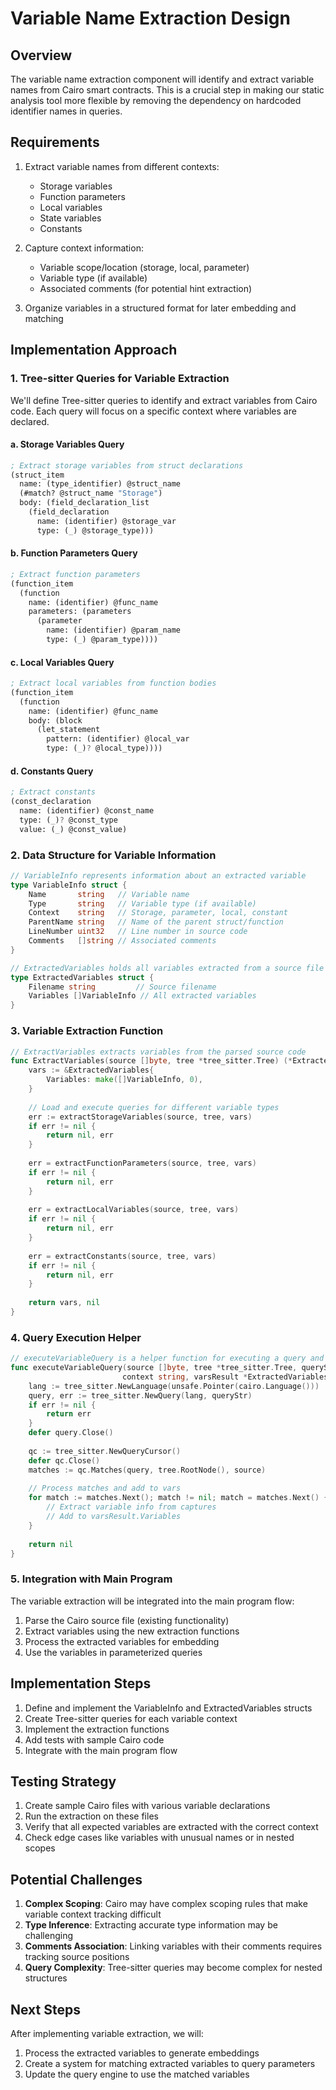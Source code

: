 # Variable Name Extraction Design

## Overview

The variable name extraction component will identify and extract variable names from Cairo smart contracts. This is a crucial step in making our static analysis tool more flexible by removing the dependency on hardcoded identifier names in queries.

## Requirements

1. Extract variable names from different contexts:
   - Storage variables
   - Function parameters
   - Local variables
   - State variables
   - Constants

2. Capture context information:
   - Variable scope/location (storage, local, parameter)
   - Variable type (if available)
   - Associated comments (for potential hint extraction)

3. Organize variables in a structured format for later embedding and matching

## Implementation Approach

### 1. Tree-sitter Queries for Variable Extraction

We'll define Tree-sitter queries to identify and extract variables from Cairo code. Each query will focus on a specific context where variables are declared.

#### a. Storage Variables Query

```scheme
; Extract storage variables from struct declarations
(struct_item
  name: (type_identifier) @struct_name
  (#match? @struct_name "Storage")
  body: (field_declaration_list
    (field_declaration
      name: (identifier) @storage_var
      type: (_) @storage_type)))
```

#### b. Function Parameters Query

```scheme
; Extract function parameters
(function_item
  (function
    name: (identifier) @func_name
    parameters: (parameters
      (parameter
        name: (identifier) @param_name
        type: (_) @param_type))))
```

#### c. Local Variables Query

```scheme
; Extract local variables from function bodies
(function_item
  (function
    name: (identifier) @func_name
    body: (block
      (let_statement
        pattern: (identifier) @local_var
        type: (_)? @local_type))))
```

#### d. Constants Query

```scheme
; Extract constants
(const_declaration
  name: (identifier) @const_name
  type: (_)? @const_type
  value: (_) @const_value)
```

### 2. Data Structure for Variable Information

```go
// VariableInfo represents information about an extracted variable
type VariableInfo struct {
    Name       string   // Variable name
    Type       string   // Variable type (if available)
    Context    string   // Storage, parameter, local, constant
    ParentName string   // Name of the parent struct/function
    LineNumber uint32   // Line number in source code
    Comments   []string // Associated comments
}

// ExtractedVariables holds all variables extracted from a source file
type ExtractedVariables struct {
    Filename string         // Source filename
    Variables []VariableInfo // All extracted variables
}
```

### 3. Variable Extraction Function

```go
// ExtractVariables extracts variables from the parsed source code
func ExtractVariables(source []byte, tree *tree_sitter.Tree) (*ExtractedVariables, error) {
    vars := &ExtractedVariables{
        Variables: make([]VariableInfo, 0),
    }
    
    // Load and execute queries for different variable types
    err := extractStorageVariables(source, tree, vars)
    if err != nil {
        return nil, err
    }
    
    err = extractFunctionParameters(source, tree, vars)
    if err != nil {
        return nil, err
    }
    
    err = extractLocalVariables(source, tree, vars)
    if err != nil {
        return nil, err
    }
    
    err = extractConstants(source, tree, vars)
    if err != nil {
        return nil, err
    }
    
    return vars, nil
}
```

### 4. Query Execution Helper

```go
// executeVariableQuery is a helper function for executing a query and processing its results
func executeVariableQuery(source []byte, tree *tree_sitter.Tree, queryStr string, 
                         context string, varsResult *ExtractedVariables) error {
    lang := tree_sitter.NewLanguage(unsafe.Pointer(cairo.Language()))
    query, err := tree_sitter.NewQuery(lang, queryStr)
    if err != nil {
        return err
    }
    defer query.Close()
    
    qc := tree_sitter.NewQueryCursor()
    defer qc.Close()
    matches := qc.Matches(query, tree.RootNode(), source)
    
    // Process matches and add to vars
    for match := matches.Next(); match != nil; match = matches.Next() {
        // Extract variable info from captures
        // Add to varsResult.Variables
    }
    
    return nil
}
```

### 5. Integration with Main Program

The variable extraction will be integrated into the main program flow:

1. Parse the Cairo source file (existing functionality)
2. Extract variables using the new extraction functions
3. Process the extracted variables for embedding
4. Use the variables in parameterized queries

## Implementation Steps

1. Define and implement the VariableInfo and ExtractedVariables structs
2. Create Tree-sitter queries for each variable context
3. Implement the extraction functions
4. Add tests with sample Cairo code
5. Integrate with the main program flow

## Testing Strategy

1. Create sample Cairo files with various variable declarations
2. Run the extraction on these files
3. Verify that all expected variables are extracted with the correct context
4. Check edge cases like variables with unusual names or in nested scopes

## Potential Challenges

1. **Complex Scoping**: Cairo may have complex scoping rules that make variable context tracking difficult
2. **Type Inference**: Extracting accurate type information may be challenging
3. **Comments Association**: Linking variables with their comments requires tracking source positions
4. **Query Complexity**: Tree-sitter queries may become complex for nested structures

## Next Steps

After implementing variable extraction, we will:
1. Process the extracted variables to generate embeddings
2. Create a system for matching extracted variables to query parameters
3. Update the query engine to use the matched variables